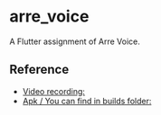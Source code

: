 # arre_voice

A Flutter assignment of Arre Voice.

## Reference

- [Video recording: ](https://github.com/Karthick986/arre_voice/blob/main/builds/app_voice_recording.mp4)
- [Apk / You can find in builds folder: ](https://github.com/Karthick986/arre_voice/blob/main/builds/app_voice.apk)